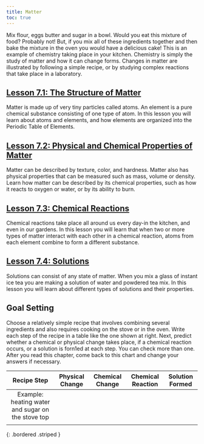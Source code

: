 ```yaml
---
title: Matter
toc: true
---
```


Mix flour, eggs butter and sugar in a bowl. Would you eat this mixture of food? Probably not! But, if you mix all of these ingredients together and then bake the mixture in the oven you would have a delicious cake! This is an example of chemistry taking place in your kitchen. Chemistry is simply the study of matter and how it can change forms. Changes in matter are illustrated by following a simple recipe, or by studying complex reactions that take place in a laboratory. 

## [Lesson 7.1: The Structure of Matter](lesson-7.1)

Matter is made up of very tiny particles called atoms. An element is a pure chemical substance consisting of one type of atom. In this lesson you will learn about atoms and elements, and how elements are organized into the Periodic Table of Elements.

## [Lesson 7.2: Physical and Chemical Properties of Matter](lesson-7.2)

Matter can be described by texture, color, and hardness. Matter also has physical properties that can be measured such as mass, volume or density. Learn how matter can be described by its chemical properties, such as how it reacts to oxygen or water, or by its ability to burn.

## [Lesson 7.3: Chemical Reactions](lesson-7.3)

Chemical reactions take place all around us every day-in the kitchen, and even in our gardens. In this lesson you will learn that when two or more types of matter interact with each other in a chemical reaction, atoms from each element combine to form a different substance.

## [Lesson 7.4: Solutions](lesson-7.4)

Solutions can consist of any state of matter. When you mix a glass of instant ice tea you are making a solution of water and powdered tea mix. In this lesson you will learn about different types of solutions and their properties.

## Goal Setting

Choose a relatively simple recipe that involves combining several ingredients and also requires cooking on the stove or in the oven. Write each step of the recipe in a table like the one shown at right. Next, predict whether a chemical or physical change takes place, if a chemical reaction occurs, or a solution is forn1ed at each step. You can check more than one. After you read this chapter, come back to this chart and change your answers if necessary.

| Recipe Step | Physical Change | Chemical Change | Chemical Reaction | Solution Formed |
|:-:|:-:|:-:|:-:|:-:|
| Example: heating water and sugar on the stove top |  |  |  |  |
|  |  |  |  |  |
{: .bordered .striped }